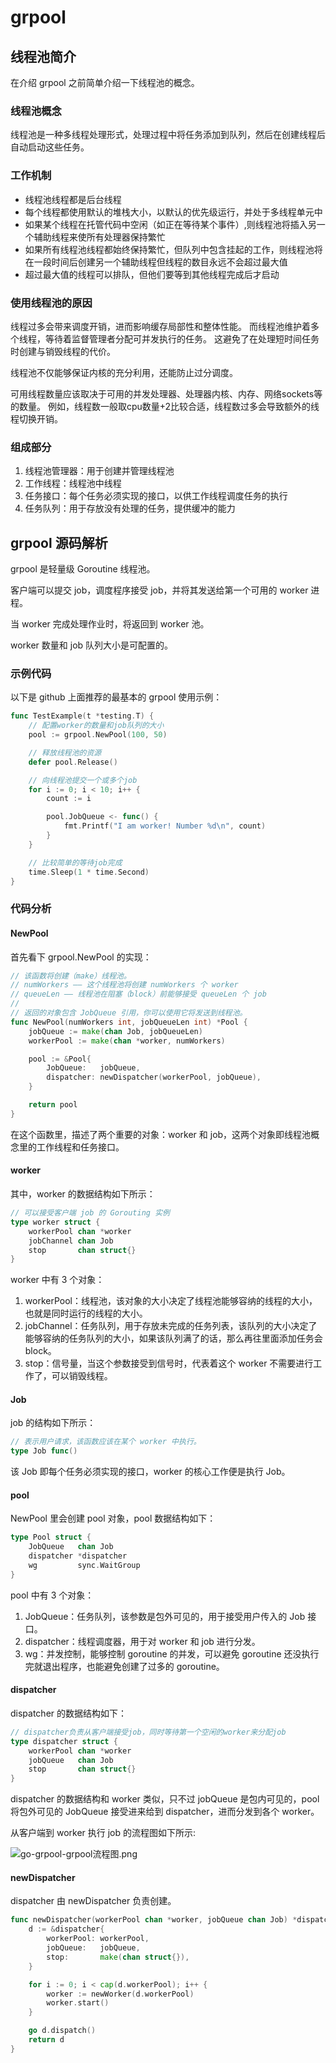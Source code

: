 # grpool

## 线程池简介

在介绍 grpool 之前简单介绍一下线程池的概念。

### 线程池概念

线程池是一种多线程处理形式，处理过程中将任务添加到队列，然后在创建线程后自动启动这些任务。

### 工作机制

- 线程池线程都是后台线程
- 每个线程都使用默认的堆栈大小，以默认的优先级运行，并处于多线程单元中
- 如果某个线程在托管代码中空闲（如正在等待某个事件）,则线程池将插入另一个辅助线程来使所有处理器保持繁忙
- 如果所有线程池线程都始终保持繁忙，但队列中包含挂起的工作，则线程池将在一段时间后创建另一个辅助线程但线程的数目永远不会超过最大值
- 超过最大值的线程可以排队，但他们要等到其他线程完成后才启动

### 使用线程池的原因

线程过多会带来调度开销，进而影响缓存局部性和整体性能。 而线程池维护着多个线程，等待着监督管理者分配可并发执行的任务。 这避免了在处理短时间任务时创建与销毁线程的代价。

线程池不仅能够保证内核的充分利用，还能防止过分调度。

可用线程数量应该取决于可用的并发处理器、处理器内核、内存、网络sockets等的数量。 例如，线程数一般取cpu数量+2比较合适，线程数过多会导致额外的线程切换开销。

### 组成部分

1. 线程池管理器：用于创建并管理线程池
2. 工作线程：线程池中线程
3. 任务接口：每个任务必须实现的接口，以供工作线程调度任务的执行
4. 任务队列：用于存放没有处理的任务，提供缓冲的能力

## grpool 源码解析

grpool 是轻量级 Goroutine 线程池。

客户端可以提交 job，调度程序接受 job，并将其发送给第一个可用的 worker 进程。

当 worker 完成处理作业时，将返回到 worker 池。

worker 数量和 job 队列大小是可配置的。

### 示例代码

以下是 github 上面推荐的最基本的 grpool 使用示例：

```go
func TestExample(t *testing.T) {
	// 配置worker的数量和job队列的大小
	pool := grpool.NewPool(100, 50)

	// 释放线程池的资源
	defer pool.Release()

	// 向线程池提交一个或多个job
	for i := 0; i < 10; i++ {
		count := i

		pool.JobQueue <- func() {
			fmt.Printf("I am worker! Number %d\n", count)
		}
	}

	// 比较简单的等待job完成
	time.Sleep(1 * time.Second)
}
```

### 代码分析

#### NewPool

首先看下 grpool.NewPool 的实现：

```go
// 该函数将创建（make）线程池。
// numWorkers —— 这个线程池将创建 numWorkers 个 worker
// queueLen —— 线程池在阻塞（block）前能够接受 queueLen 个 job
//
// 返回的对象包含 JobQueue 引用，你可以使用它将发送到线程池。
func NewPool(numWorkers int, jobQueueLen int) *Pool {
	jobQueue := make(chan Job, jobQueueLen)
	workerPool := make(chan *worker, numWorkers)

	pool := &Pool{
		JobQueue:   jobQueue,
		dispatcher: newDispatcher(workerPool, jobQueue),
	}

	return pool
}
```

在这个函数里，描述了两个重要的对象：worker 和 job，这两个对象即线程池概念里的工作线程和任务接口。

#### worker

其中，worker 的数据结构如下所示：

```go
// 可以接受客户端 job 的 Gorouting 实例
type worker struct {
	workerPool chan *worker
	jobChannel chan Job
	stop       chan struct{}
}
```

worker 中有 3 个对象：

1. workerPool：线程池，该对象的大小决定了线程池能够容纳的线程的大小，也就是同时运行的线程的大小。
2. jobChannel：任务队列，用于存放未完成的任务列表，该队列的大小决定了能够容纳的任务队列的大小，如果该队列满了的话，那么再往里面添加任务会 block。
3. stop：信号量，当这个参数接受到信号时，代表着这个 worker 不需要进行工作了，可以销毁线程。

#### Job

job 的结构如下所示：

```go
// 表示用户请求，该函数应该在某个 worker 中执行。
type Job func()
```

该 Job 即每个任务必须实现的接口，worker 的核心工作便是执行 Job。

#### pool

NewPool 里会创建 pool 对象，pool 数据结构如下：

```go
type Pool struct {
	JobQueue   chan Job
	dispatcher *dispatcher
	wg         sync.WaitGroup
}
```

pool 中有 3 个对象：

1. JobQueue：任务队列，该参数是包外可见的，用于接受用户传入的 Job 接口。
2. dispatcher：线程调度器，用于对 worker 和 job 进行分发。
3. wg：并发控制，能够控制 goroutine 的并发，可以避免 goroutine 还没执行完就退出程序，也能避免创建了过多的 goroutine。

#### dispatcher

dispatcher 的数据结构如下：

```go
// dispatcher负责从客户端接受job，同时等待第一个空闲的worker来分配job
type dispatcher struct {
	workerPool chan *worker
	jobQueue   chan Job
	stop       chan struct{}
}
```

dispatcher 的数据结构和 worker 类似，只不过 jobQueue 是包内可见的，pool 将包外可见的 JobQueue 接受进来给到 dispatcher，进而分发到各个 worker。

从客户端到 worker 执行 job 的流程图如下所示:

![go-grpool-grpool流程图.png](https://cnymw.github.io/GolangStudy/docs/img/go-grpool-grpool流程图.png)

#### newDispatcher

dispatcher 由 newDispatcher 负责创建。

```go
func newDispatcher(workerPool chan *worker, jobQueue chan Job) *dispatcher {
	d := &dispatcher{
		workerPool: workerPool,
		jobQueue:   jobQueue,
		stop:       make(chan struct{}),
	}

	for i := 0; i < cap(d.workerPool); i++ {
		worker := newWorker(d.workerPool)
		worker.start()
	}

	go d.dispatch()
	return d
}
```